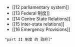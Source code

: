 - [[12 parliamentary system]]
- [[13 Federal 制度]]
- [[14 Centre State Relations]]
- [[15 inter-state relations]]
- [[16 Emergency Provisions]]

```query
"part II 制度 的 政府]"
```